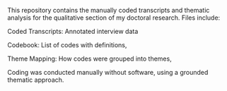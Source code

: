 This repository contains the manually coded transcripts and thematic analysis for the qualitative section of my doctoral research. Files include:

Coded Transcripts: Annotated interview data


Codebook: List of codes with definitions, 


Theme Mapping: How codes were grouped into themes, 


Coding was conducted manually without software, using a grounded thematic approach.

